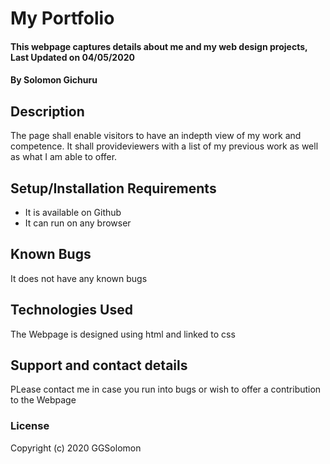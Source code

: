 # My Portfolio
#### This webpage captures details about me and my web design projects, Last Updated on 04/05/2020
#### By Solomon Gichuru
## Description
The page shall enable visitors to have an indepth view of my work and competence. It shall provideviewers with a list of my previous work as well as what I am able to offer.
## Setup/Installation Requirements
* It is available on Github
* It can run on any browser

## Known Bugs
It does not have any known bugs
## Technologies Used
The Webpage is designed using html and linked to css
## Support and contact details
PLease contact me in case you run into bugs or wish to offer a contribution to the Webpage
### License
Copyright (c) 2020 GGSolomon
